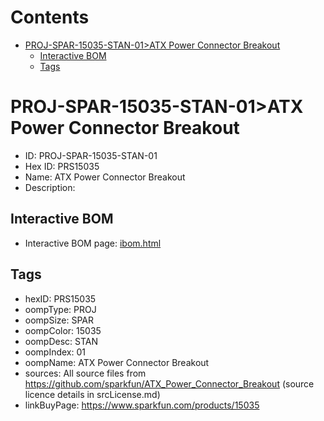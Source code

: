 



Contents
========

* [PROJ-SPAR-15035-STAN-01>ATX Power Connector Breakout](#proj-spar-15035-stan-01atx-power-connector-breakout)
	* [Interactive BOM](#interactive-bom)
	* [Tags](#tags)

# PROJ-SPAR-15035-STAN-01>ATX Power Connector Breakout

- ID: PROJ-SPAR-15035-STAN-01
- Hex ID: PRS15035
- Name: ATX Power Connector Breakout
- Description: 

## Interactive BOM

- Interactive BOM page: [ibom.html](kicad/bom/ibom.html)

## Tags

- hexID: PRS15035
- oompType: PROJ
- oompSize: SPAR
- oompColor: 15035
- oompDesc: STAN
- oompIndex: 01
- oompName: ATX Power Connector Breakout
- sources: All source files from https://github.com/sparkfun/ATX_Power_Connector_Breakout (source licence details in srcLicense.md)
- linkBuyPage: https://www.sparkfun.com/products/15035
